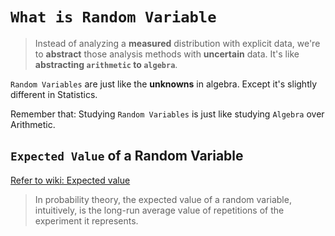 # `What is Random Variable`

> Instead of analyzing a **measured** distribution with explicit data, we're to **abstract** those analysis methods with **uncertain** data.
It's like **abstracting `arithmetic` to `algebra`**.

`Random Variables` are just like the **unknowns** in algebra. Except it's slightly different in Statistics.

Remember that: Studying `Random Variables` is just like studying `Algebra` over Arithmetic.


## `Expected Value` of a Random Variable
[Refer to wiki: Expected value](https://www.wikiwand.com/en/Expected_value)

> In probability theory, the expected value of a random variable, intuitively, is the long-run average value of repetitions of the experiment it represents.